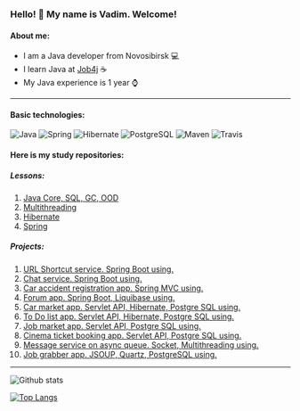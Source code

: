 ### Hello! 👋 My name is Vadim. Welcome!
#### About me:
* I am a Java developer from Novosibirsk :computer:
* I learn Java at [Job4j](https://job4j.ru/) :coffee:
* My Java experience is 1 year :watch:
---
#### Basic technologies:
![Java](https://img.shields.io/badge/Java-%3E%3D%208-orange)
![Spring](https://img.shields.io/badge/Spring-%3E%3D%205.0-green)
![Hibernate](https://img.shields.io/badge/Hibernate-%3E%3D%205.0-yellow)
![PostgreSQL](https://img.shields.io/badge/PostgreSQL-%3E%3D%2013-blue)
![Maven](https://img.shields.io/badge/Maven-3-red)
![Travis](https://img.shields.io/badge/Travis-CI-brightgreen)

#### Here is my study repositories:
##### Lessons:
1. [Java Core, SQL, GC, OOD](https://github.com/vadimstr102/job4j)
2. [Multithreading](https://github.com/vadimstr102/job4j_threads)
3. [Hibernate](https://github.com/vadimstr102/job4j_hibernate)
4. [Spring](https://github.com/vadimstr102/job4j_spring)

##### Projects:
1. [URL Shortcut service. Spring Boot using.](https://github.com/vadimstr102/job4j_url_shortcut)
2. [Chat service. Spring Boot using.](https://github.com/vadimstr102/job4j_chat)
3. [Car accident registration app. Spring MVC using.](https://github.com/vadimstr102/job4j_car_accident)
4. [Forum app. Spring Boot, Liquibase using.](https://github.com/vadimstr102/job4j_forum)
5. [Car market app. Servlet API, Hibernate, Postgre SQL using.](https://github.com/vadimstr102/job4j_cars)
6. [To Do list app. Servlet API, Hibernate, Postgre SQL using.](https://github.com/vadimstr102/job4j_todo)
7. [Job market app. Servlet API, Postgre SQL using.](https://github.com/vadimstr102/job4j_dreamjob)
8. [Cinema ticket booking app. Servlet API, Postgre SQL using.](https://github.com/vadimstr102/job4j_cinema)
9. [Message service on async queue. Socket, Multithreading using.](https://github.com/vadimstr102/job4j_pooh)
10. [Job grabber app. JSOUP, Quartz, PostgreSQL using.](https://github.com/vadimstr102/job4j_grabber)
---
![Github stats](https://github-readme-stats.vercel.app/api?username=vadimstr102&hide=stars,prs,issues,contribs)

[![Top Langs](https://github-readme-stats.vercel.app/api/top-langs/?username=vadimstr102&layout=compact)](https://github.com/vadimstr102/github-readme-stats)

<!--
**vadimstr102/vadimstr102** is a ✨ _special_ ✨ repository because its `README.md` (this file) appears on your GitHub profile.

Here are some ideas to get you started:

- 🔭 I’m currently working on ...
- 🌱 I’m currently learning ...
- 👯 I’m looking to collaborate on ...
- 🤔 I’m looking for help with ...
- 💬 Ask me about ...
- 📫 How to reach me: ...
- 😄 Pronouns: ...
- ⚡ Fun fact: ...
-->
